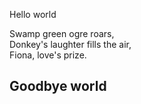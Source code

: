 Hello world



Swamp green ogre roars,  
Donkey's laughter fills the air,  
Fiona, love's prize.






## Goodbye world